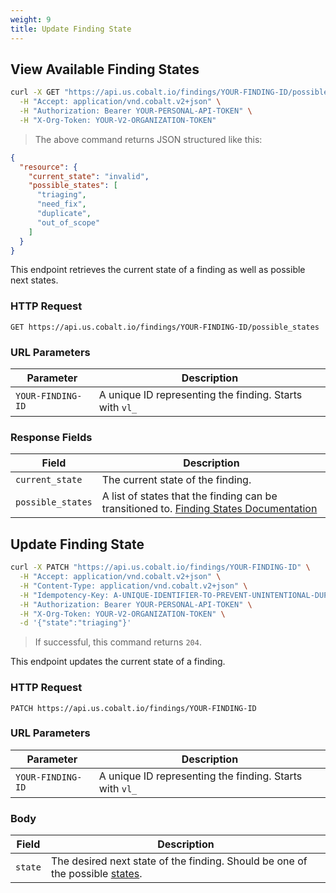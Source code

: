```yaml
---
weight: 9
title: Update Finding State
---
```


## View Available Finding States

```sh
curl -X GET "https://api.us.cobalt.io/findings/YOUR-FINDING-ID/possible_states" \
  -H "Accept: application/vnd.cobalt.v2+json" \
  -H "Authorization: Bearer YOUR-PERSONAL-API-TOKEN" \
  -H "X-Org-Token: YOUR-V2-ORGANIZATION-TOKEN"
```

> The above command returns JSON structured like this:

```json
{
  "resource": {
    "current_state": "invalid",
    "possible_states": [
      "triaging",
      "need_fix",
      "duplicate",
      "out_of_scope"
    ]
  }
}
```

This endpoint retrieves the current state of a finding as well as possible next states.

### HTTP Request

`GET https://api.us.cobalt.io/findings/YOUR-FINDING-ID/possible_states`

### URL Parameters

| Parameter         | Description                                             |
|-------------------|---------------------------------------------------------|
| `YOUR-FINDING-ID` | A unique ID representing the finding. Starts with `vl_` |

### Response Fields

| Field             | Description                                                                                         |
|-------------------|-----------------------------------------------------------------------------------------------------|
| `current_state`   | The current state of the finding.                                                                   |
| `possible_states` | A list of states that the finding can be transitioned to. [Finding States Documentation](./#states) |

## Update Finding State

```sh
curl -X PATCH "https://api.us.cobalt.io/findings/YOUR-FINDING-ID" \
  -H "Accept: application/vnd.cobalt.v2+json" \
  -H "Content-Type: application/vnd.cobalt.v2+json" \
  -H "Idempotency-Key: A-UNIQUE-IDENTIFIER-TO-PREVENT-UNINTENTIONAL-DUPLICATION" \
  -H "Authorization: Bearer YOUR-PERSONAL-API-TOKEN" \
  -H "X-Org-Token: YOUR-V2-ORGANIZATION-TOKEN" \
  -d '{"state":"triaging"}'
```

> If successful, this command returns `204`.

This endpoint updates the current state of a finding.

### HTTP Request

`PATCH https://api.us.cobalt.io/findings/YOUR-FINDING-ID`

### URL Parameters

| Parameter         | Description                                             |
|-------------------|---------------------------------------------------------|
| `YOUR-FINDING-ID` | A unique ID representing the finding. Starts with `vl_` |

### Body

| Field   | Description                                                                               |
|---------|-------------------------------------------------------------------------------------------|
| `state` | The desired next state of the finding. Should be one of the possible [states](./#states). |
